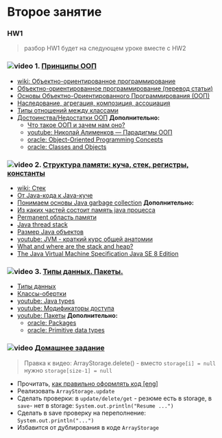 
# Второе занятие

### HW1
> разбор HW1 будет на следующем уроке вместе с HW2

### ![video](https://cloud.githubusercontent.com/assets/13649199/13672715/06dbc6ce-e6e7-11e5-81a9-04fbddb9e488.png) 1. [Принципы ООП](https://drive.google.com/open?id=0B_4NpoQW1xfpOHpyYWhOMGQ4VXc)
- [wiki: Объектно-ориентированное программирование](https://ru.wikipedia.org/wiki/Объектно-ориентированное_программирование)
- [Объектно-ориентированное программирование (перевод статьи)](http://info.javarush.ru/translation/2016/01/28/Объектно-ориентированное-программирование-перевод-статьи-.html)
- [Основы Объектно-Ориентированного Программирования (ООП)](https://github.com/ichimax/Core-Java-Interview-Questions/blob/master/Questions/1.%20OOP.md)
- [Наследование, агрегация, композиция, ассоциация](https://ru.wikipedia.org/wiki/Диаграмма_классов#Взаимосвязи)
- [Типы отношений между классами](http://www.intuit.ru/studies/courses/16/16/lecture/27107?page=4)
- [Достоинства/Недостатки ООП](http://www.intuit.ru/studies/courses/16/16/lecture/27107?page=5)
**Дополнительно:**
  - [Что такое ООП и зачем нам оно?](https://habrahabr.ru/post/148015/)
  - [youtube: Николай Алименков — Парадигмы ООП](https://www.youtube.com/watch?v=G6LJkWwZGuc)
  - [oracle: Object-Oriented Programming Concepts](https://docs.oracle.com/javase/tutorial/java/concepts/index.html)
  - [oracle: Classes and Objects](https://docs.oracle.com/javase/tutorial/java/javaOO/index.html)

### ![video](https://cloud.githubusercontent.com/assets/13649199/13672715/06dbc6ce-e6e7-11e5-81a9-04fbddb9e488.png) 2. [Структура памяти: куча, стек, регистры, константы](https://drive.google.com/open?id=0B_4NpoQW1xfpZHRnTEhNWmk5Xzg)
  - [wiki: Стек](https://ru.wikipedia.org/wiki/Стек)
  - [От Java-кода к Java-куче](https://www.ibm.com/developerworks/ru/library/j-codetoheap/index.html)
  - [Понимаем основы Java garbage collection](http://ggenikus.github.io/blog/2014/05/04/gc)
**Дополнительно:**
  - [Из каких частей состоит память java процесса](http://habrahabr.ru/post/117274/)
  - [Permanent область памяти](http://www.javaspecialist.ru/2011/04/permanent.html)
  - [Java thread stack](http://www.javaspecialist.ru/2011/04/java-thread-stack.html)
  - [Размер Java объектов](http://habrahabr.ru/post/134102/)
  - [youtube: JVM - краткий курс общей анатомии](https://www.youtube.com/watch?v=-fcj6EL9rc4)
  - [What and where are the stack and heap?](http://stackoverflow.com/questions/79923/what-and-where-are-the-stack-and-heap#24171266)
  - [The Java Virtual Machine Specification Java SE 8 Edition](https://docs.oracle.com/javase/specs/jvms/se8/jvms8.pdf)

### ![video](https://cloud.githubusercontent.com/assets/13649199/13672715/06dbc6ce-e6e7-11e5-81a9-04fbddb9e488.png) 3. [Типы данных. Пакеты.](https://drive.google.com/open?id=0B_4NpoQW1xfpQzRVTHg1LVhvOEk)
  - [Типы данных](http://www.intuit.ru/studies/courses/16/16/lecture/27111)
  - [Классы-обертки](http://www.intuit.ru/studies/courses/16/16/lecture/27129?page=2)
  - [youtube: Java types](https://www.youtube.com/watch?v=hqirUFitj9c&index=7&list=PLwwk4BHih4fgYGHmAL-2ZCymrYHXO69GN)
  - [youtube: Модификаторы доступа](https://www.youtube.com/watch?v=e14xUIUc6y0)
  - [youtube: Пакеты](https://www.youtube.com/watch?v=zGKFmG-ygWQ&list=PLwwk4BHih4fgYGHmAL-2ZCymrYHXO69GN&index=9)
**Дополнительно:**
    - [oracle: Packages](https://docs.oracle.com/javase/tutorial/java/package/index.html)
    - [oracle: Primitive data types](https://docs.oracle.com/javase/tutorial/java/nutsandbolts/datatypes.html)

### ![video](https://cloud.githubusercontent.com/assets/13649199/13672715/06dbc6ce-e6e7-11e5-81a9-04fbddb9e488.png) [Домашнее задание](https://drive.google.com/open?id=0B_4NpoQW1xfpWUxUVWx5MFpCZkE)
> Правка к видео: ArrayStorage.delete() - вместо `storage[i] = null` нужно `storage[size-1] = null`

- Прочитать, [как правильно оформлять код [eng]](https://google.github.io/styleguide/javaguide.html)
- Реализовать `ArrayStorage.update`
- Сделать проверки: в `update/delete/get` - резюме есть в storage, в `save`- нет в storage: `System.out.println("Resume ...")`
- Сделать в save проверку на переполнение: `System.out.println("...")`
- Избавится от дублирования в коде `ArrayStorage`
